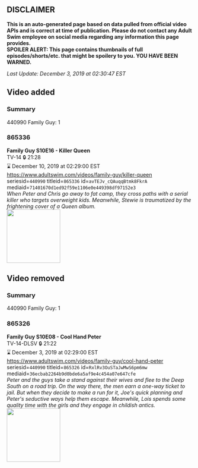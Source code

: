 ## DISCLAIMER
**This is an auto-generated page based on data pulled from official video APIs and is correct at time of publication. Please do not contact any Adult Swim employee on social media regarding any information this page provides.**  
**SPOILER ALERT: This page contains thumbnails of full episodes/shorts/etc. that might be spoilery to you. YOU HAVE BEEN WARNED.**  

_Last Update: December 3, 2019 at 02:30:47 EST_
## Video added
### Summary
440990 Family Guy: 1  
### 865336
**Family Guy S10E16 - Killer Queen**  
TV-14 🔒 21:28  
⌛ December 10, 2019 at 02:29:00 EST  
https://www.adultswim.com/videos/family-guy/killer-queen  
seriesid=`440990` titleid=`865336` id=`avTEJv_cQAuqqBtmk8FkrA` mediaid=`71401670d1ed92f59e1106e0e449398df97152e3`  
_When Peter and Chris go away to fat camp, they cross paths with a serial killer who targets overweight kids. Meanwhile, Stewie is traumatized by the frightening cover of a Queen album._  
<a href="https://i.cdn.turner.com/adultswim/big/image-upload/thumbnails/thumb-2_image-15214849336016.jpg"><img src="https://i.cdn.turner.com/adultswim/big/image-upload/thumbnails/thumb-2_image-15214849336016.jpg" height="144px" /></a>
## Video removed
### Summary
440990 Family Guy: 1  
### 865326
**Family Guy S10E08 - Cool Hand Peter**  
TV-14-DLSV 🔒 21:22  
⌛ December 3, 2019 at 02:29:00 EST  
https://www.adultswim.com/videos/family-guy/cool-hand-peter  
seriesid=`440990` titleid=`865326` id=`RxlRv3OuSTaJwMwS6pm6mw` mediaid=`36ecbab2264b9d0bde6a5af9e4c454a07e647cfe`  
_Peter and the guys take a stand against their wives and flee to the Deep South on a road trip. On the way there, the men earn a one-way ticket to jail. But when they decide to make a run for it, Joe's quick planning and Peter's seductive ways help them escape. Meanwhile, Lois spends some quality time with the girls and they engage in childish antics._  
<a href="https://i.cdn.turner.com/adultswim/big/image-upload/thumbnails/thumb-2_image-152088966917414.jpg"><img src="https://i.cdn.turner.com/adultswim/big/image-upload/thumbnails/thumb-2_image-152088966917414.jpg" height="144px" /></a>
